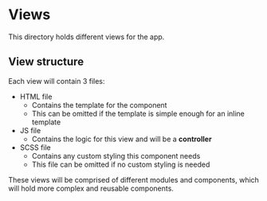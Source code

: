 # Views

This directory holds different views for the app.

## View structure

Each view will contain 3 files:

* HTML file
  * Contains the template for the component
  * This can be omitted if the template is simple enough for an inline template
* JS file
  * Contains the logic for this view and will be a **controller**
* SCSS file
  * Contains any custom styling this component needs
  * This file can be omitted if no custom styling is needed

These views will be comprised of different modules and components, which will hold more complex and reusable components.